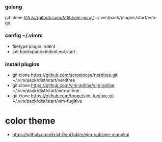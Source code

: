 
### golang
git clone https://github.com/fatih/vim-go.git ~/.vim/pack/plugins/start/vim-go


### config ~/.vimrc
- filetype plugin indent
- set backspace=indent,eol,start

### install plugins 
- git clone https://github.com/scrooloose/nerdtree.git ~/.vim/pack/dist/start/nerdtree
- git clone https://github.com/vim-airline/vim-airline ~/.vim/pack/dist/start/vim-airline
- git clone https://github.com/tpope/vim-fugitive.git ~/.vim/pack/dist/start/vim-fugitive

# color theme
- https://github.com/ErichDonGubler/vim-sublime-monokai
